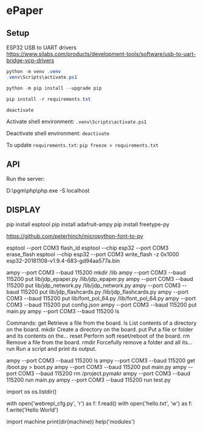 # ePaper

## Setup

ESP32 USB to UART drivers
https://www.silabs.com/products/development-tools/software/usb-to-uart-bridge-vcp-drivers

```powershell
python -m venv .venv
.venv\Scripts\activate.ps1

python -m pip install --upgrade pip

pip install -r requirements.txt

deactivate
```

Activate shell environment: `.venv\Scripts\activate.ps1`

Deactivate shell environment: `deactivate`

To update `requirements.txt`: `pip freeze > requirements.txt`

## API

Run the server:

D:\pgm\php\php.exe -S localhost

## DISPLAY

pip install esptool
pip install adafruit-ampy
pip install freetype-py

https://github.com/peterhinch/micropython-font-to-py

esptool --port COM3 flash_id
esptool --chip esp32 --port COM3 erase_flash
esptool --chip esp32 --port COM3 write_flash -z 0x1000 esp32-20181108-v1.9.4-683-gd94aa577a.bin

ampy --port COM3 --baud 115200 mkdir /lib
ampy --port COM3 --baud 115200 put lib/jdp_epaper.py /lib/jdp_epaper.py
ampy --port COM3 --baud 115200 put lib/jdp_network.py /lib/jdp_network.py
ampy --port COM3 --baud 115200 put lib/jdp_flashcards.py /lib/jdp_flashcards.py
ampy --port COM3 --baud 115200 put lib/font_pol_64.py /lib/font_pol_64.py
ampy --port COM3 --baud 115200 put config.json
ampy --port COM3 --baud 115200 put main.py
ampy --port COM3 --baud 115200 ls

Commands:
  get    Retrieve a file from the board.
  ls     List contents of a directory on the board.
  mkdir  Create a directory on the board.
  put    Put a file or folder and its contents on the...
  reset  Perform soft reset/reboot of the board.
  rm     Remove a file from the board.
  rmdir  Forcefully remove a folder and all its...
  run    Run a script and print its output.

ampy --port COM3 --baud 115200 ls
ampy --port COM3 --baud 115200 get /boot.py > boot.py
ampy --port COM3 --baud 115200 put main.py
ampy --port COM3 --baud 115200 rm /project.pymakr
ampy --port COM3 --baud 115200 run main.py
ampy --port COM3 --baud 115200 run test.py

import os
os.listdir()

with open('webrepl_cfg.py', 'r') as f: f.read()
with open('hello.txt', 'w') as f: f.write('Hello World')

import machine
print(dir(machine))
help('modules')
